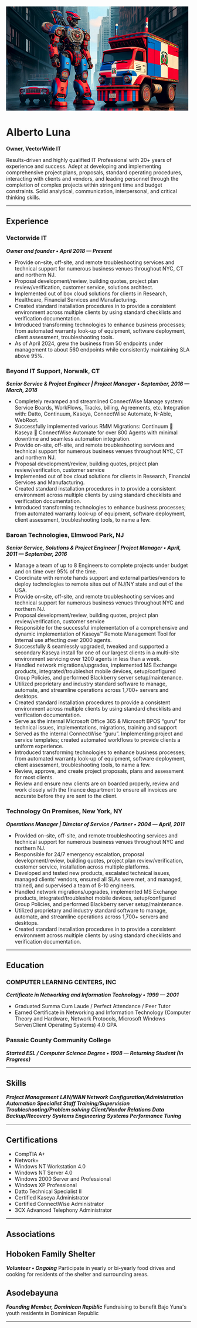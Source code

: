 ![Luna](luna.png)<br>

# Alberto Luna

**Owner, VectorWide IT**

Results-driven and highly qualified IT Professional with 20+ years of experience and success. Adept at developing and implementing comprehensive project plans, proposals, standard operating procedures, interacting with clients and vendors, and leading personnel through the completion of complex projects within stringent time and budget constraints. Solid analytical, communication, interpersonal, and critical thinking skills. 

<hr>

## Experience
### Vectorwide IT 
***Owner and founder • April 2018 — Present***
*	Provide on-site, off-site, and remote troubleshooting services and technical support for numerous business venues throughout NYC, CT and northern NJ.
*	Proposal development/review, building quotes, project plan review/verification, customer service, solutions architect.
*	Implemented out of box cloud solutions for clients in Research, Healthcare, Financial Services and Manufacturing.
*	Created standard installation procedures in to provide a consistent environment across multiple clients by using standard checklists and verification documentation.
*	Introduced transforming technologies to enhance business processes; from automated warranty look-up of equipment, software deployment, client assessment, troubleshooting tools.
*	As of April 2024, grew the business from 50 endpoints under management to about 560 endpoints while consistently maintaining SLA above 95%.


### Beyond IT Support, Norwalk, CT
***Senior Service & Project Engineer | Project Manager • September, 2016 — March, 2018***
*	Completely revamped and streamlined ConnectWise Manage system: Service Boards, WorkFlows, Tracks, billing, Agreements, etc. Integration with: Datto, Continuum, Kaseya, ConnectWise Automate, N-Able, WebRoot.
*	Successfully implemented various RMM Migrations: Continuum  Kaseya  ConnectWise Automate for over 800 Agents with minimal downtime and seamless automation integration.
*	Provide on-site, off-site, and remote troubleshooting services and technical support for numerous business venues throughout NYC, CT and northern NJ.
*	Proposal development/review, building quotes, project plan review/verification, customer service
*	Implemented out of box cloud solutions for clients in Research, Financial Services and Manufacturing.
*	Created standard installation procedures in to provide a consistent environment across multiple clients by using standard checklists and verification documentation.
*	Introduced transforming technologies to enhance business processes; from automated warranty look-up of equipment, software deployment, client assessment, troubleshooting tools, to name a few.


### Baroan Technologies, Elmwood Park, NJ
***Senior Service, Solutions & Project Engineer | Project Manager • April, 2011 — September, 2016***
*	Manage a team of up to 8 Engineers to complete projects under budget and on time over 95% of the time.
*	Coordinate with remote hands support and external parties/vendors to deploy technologies to remote sites out of NJ/NY state and out of the USA. 
*	Provide on-site, off-site, and remote troubleshooting services and technical support for numerous business venues throughout NYC and northern NJ.
*	Proposal development/review, building quotes, project plan review/verification, customer service
*	Responsible for the successful implementation of a comprehensive and dynamic implementation of Kaseya™ Remote Management Tool for Internal use affecting over 2000 agents.
*	Successfully & seamlessly upgraded, tweaked and supported a secondary Kaseya install for one of our largest clients in a multi-site environment servicing over 1200 agents in less than a week.
*	Handled network migrations/upgrades, implemented MS Exchange products, integrated/troubleshot mobile devices, setup/configured Group Policies, and performed Blackberry server setup/maintenance. 
*	Utilized proprietary and industry standard software to manage, automate, and streamline operations across 1,700+ servers and desktops.
*	Created standard installation procedures to provide a consistent environment across multiple clients by using standard checklists and verification documentation.
*	Serve as the internal Microsoft Office 365 & Microsoft BPOS “guru” for technical issues, implementations, migrations, training and support
*	Served as the internal ConnectWise “guru”. Implementing project and service templates; created automated workflows to provide clients a uniform experience.
*	Introduced transforming technologies to enhance business processes; from automated warranty look-up of equipment, software deployment, client assessment, troubleshooting tools, to name a few.
*	Review, approve, and create project proposals, plans and assessment for most clients. 
*	Review and ensure new clients are on boarded properly, review and work closely with the finance department to ensure all invoices are accurate before they are sent to the client.

### Technology On Premises, New York, NY
***Operations Manager | Director of Service / Partner • 2004 — April, 2011***
*	Provided on-site, off-site, and remote troubleshooting services and technical support for numerous business venues throughout NYC and northern NJ.
*	Responsible for 24/7 emergency escalation, proposal development/review, building quotes, project plan review/verification, customer service, installation across multiple platforms.
*	Developed and tested new products, escalated technical issues, managed clients’ vendors, ensured all SLAs were met, and managed, trained, and supervised a team of 8-10 engineers.
*	Handled network migrations/upgrades, implemented MS Exchange products, integrated/troubleshot mobile devices, setup/configured Group Policies, and performed Blackberry server setup/maintenance. 
*	Utilized proprietary and industry standard software to manage, automate, and streamline operations across 1,700+ servers and desktops.
*	Created standard installation procedures in to provide a consistent environment across multiple clients by using standard checklists and verification documentation.


<hr>

## Education
### COMPUTER LEARNING CENTERS, INC
***Certificate in Networking and Information Technology • 1999 — 2001***
* Graduated Summa Cum Laude / Perfect Attendance / Peer Tutor
*	Earned Certificate in Networking and Information Technology (Computer Theory and Hardware, Network Protocols,         Microsoft Windows Server/Client Operating Systems) 4.0 GPA


### Passaic County Community College
***Started ESL / Computer Science Degree • 1998 — Returning Student (In Progress)***


<hr>


## Skills

***Project Management***
***LAN/WAN Network Configuration/Administration***
***Automation Specialist***
***Staff Training/Supervision***
***Troubleshooting/Problem solving***
***Client/Vendor Relations***
***Data Backup/Recovery***
***Systems Engineering***
***Systems Performance Tuning***

<hr>

## Certifications
* CompTIA A+
* Network+ 
* Windows NT Workstation 4.0
* Windows NT Server 4.0 
* Windows 2000 Server and Professional
* Windows XP Professional 
* Datto Technical Specialist II
* Certified Kaseya Administrator
* Certified ConnectWise Administrator
* 3CX Advanced Telephony Administrator

<hr>

## Associations
## Hoboken Family Shelter
***Volunteer • Ongoing***
Participate in yearly or bi-yearly food drives and cooking for residents of the shelter and surrounding areas.

## Asodebayuna
***Founding Member, Dominican Repiblic***
Fundraising to benefit Bajo Yuna's youth residents in Dominican Republic

<hr>
